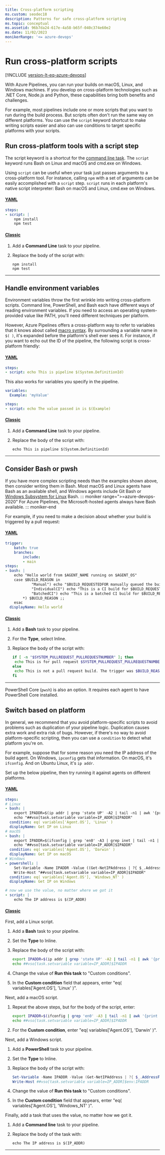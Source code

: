 ```yaml
---
title: Cross-platform scripting
ms.custom: seodec18
description: Patterns for safe cross-platform scripting
ms.topic: conceptual
ms.assetid: 96b7da24-617e-4a58-b65f-040c374e60e2
ms.date: 11/02/2023
monikerRange: '<= azure-devops'
---
```


# Run cross-platform scripts

[!INCLUDE [version-lt-eq-azure-devops](../../includes/version-lt-eq-azure-devops.md)]

With Azure Pipelines, you can run your builds on macOS, Linux, and Windows machines. If you develop on cross-platform technologies such as .NET Core, Node.js and Python, these capabilities bring both benefits and challenges.

For example, most pipelines include one or more scripts that you want to run during the build process.
But scripts often don't run the same way on different platforms. You can use the `script` keyword shortcut to make writing scripts easier and also can use conditions to target specific platforms with your scripts. 

## Run cross-platform tools with a script step

The script keyword is a shortcut for the [command line task](/azure/devops/pipelines/tasks/reference/cmd-line-v2). The `script` keyword runs Bash on Linux and macOS and cmd.exe on Windows.

Using `script` can be useful when your task just passes arguments to a cross-platform tool. For instance, calling
`npm` with a set of arguments can be easily accomplished with a `script` step.
`script` runs in each platform's native script interpreter: Bash on macOS and Linux, cmd.exe on Windows.

#### [YAML](#tab/yaml/)
```yaml
steps:
- script: |
    npm install
    npm test
```

#### [Classic](#tab/classic/)
1. Add a **Command Line** task to your pipeline.

2. Replace the body of the script with:
   ```
   npm install
   npm test
   ```

* * *
## Handle environment variables

Environment variables throw the first wrinkle into writing cross-platform scripts.
Command line, PowerShell, and Bash each have different ways of reading environment variables. 
If you need to access an operating system-provided value like PATH, you'll need different techniques per platform.

However, Azure Pipelines offers a cross-platform way to refer to variables that
it knows about called [macro syntax](../process/variables.md#understand-variable-syntax). By surrounding a variable name in `$( )`, it's expanded
before the platform's shell ever sees it. For instance, if you want to echo out
the ID of the pipeline, the following script is cross-platform friendly:

#### [YAML](#tab/yaml/)
```yaml
steps:
- script: echo This is pipeline $(System.DefinitionId)
```

This also works for variables you specify in the pipeline.

```yaml
variables:
  Example: 'myValue'

steps:
- script: echo The value passed in is $(Example)
```

#### [Classic](#tab/classic/)
1. Add a **Command Line** task to your pipeline.

2. Replace the body of the script with:
   ```
   echo This is pipeline $(System.DefinitionId)
   ```

* * *
## Consider Bash or pwsh

If you have more complex scripting needs than the examples shown above, then consider writing them in Bash.
Most macOS and Linux agents have Bash as an available shell, and Windows agents include Git Bash or [Windows Subsystem for Linux](/windows/wsl/about) Bash.
::: moniker range=">=azure-devops-2020"
For Azure Pipelines, the Microsoft-hosted agents always have Bash available.
::: moniker-end

For example, if you need to make a decision about whether your build is triggered by a pull
request:

#### [YAML](#tab/yaml/)
```yaml
trigger:
    batch: true
    branches:
        include:
        - main
steps:
- bash: |
    echo "Hello world from $AGENT_NAME running on $AGENT_OS"
    case $BUILD_REASON in
            "Manual") echo "$BUILD_REQUESTEDFOR manually queued the build." ;;
            "IndividualCI") echo "This is a CI build for $BUILD_REQUESTEDFOR." ;;
            "BatchedCI") echo "This is a batched CI build for $BUILD_REQUESTEDFOR." ;;
        *) $BUILD_REASON ;;
    esac
  displayName: Hello world
```

#### [Classic](#tab/classic/)
1. Add a **Bash** task to your pipeline.

2. For the **Type**, select Inline.

3. Replace the body of the script with:
   ```bash
   if [ -n "$SYSTEM_PULLREQUEST_PULLREQUESTNUMBER" ]; then
    echo This is for pull request $SYSTEM_PULLREQUEST_PULLREQUESTNUMBER
   else
    echo This is not a pull request build. The trigger was $BUILD_REASON
   fi
   ```

* * *
PowerShell Core (`pwsh`) is also an option.
It requires each agent to have PowerShell Core installed.

## Switch based on platform

In general, we recommend that you avoid platform-specific scripts to avoid problems such as duplication of your pipeline logic. Duplication causes extra work and extra risk of bugs.
However, if there's no way to avoid platform-specific scripting, then you can use a `condition` to detect what platform you're on. 

For example, suppose that for some reason you need the IP address of the build
agent. 
On Windows, `ipconfig` gets that information. 
On macOS, it's `ifconfig`.
And on Ubuntu Linux, it's `ip addr`.

Set up the below pipeline, then try running it against agents on different platforms.

#### [YAML](#tab/yaml/)
```yaml
steps:
# Linux
- bash: |
    export IPADDR=$(ip addr | grep 'state UP' -A2 | tail -n1 | awk '{print $2}' | cut -f1  -d'/')
    echo "##vso[task.setvariable variable=IP_ADDR]$IPADDR"
  condition: eq( variables['Agent.OS'], 'Linux' )
  displayName: Get IP on Linux
# macOS
- bash: |
    export IPADDR=$(ifconfig | grep 'en0' -A3 | grep inet | tail -n1 | awk '{print $2}')
    echo "##vso[task.setvariable variable=IP_ADDR]$IPADDR"
  condition: eq( variables['Agent.OS'], 'Darwin' )
  displayName: Get IP on macOS
# Windows
- powershell: |
    Set-Variable -Name IPADDR -Value ((Get-NetIPAddress | ?{ $_.AddressFamily -eq "IPv4" -and !($_.IPAddress -match "169") -and !($_.IPaddress -match "127") } | Select-Object -First 1).IPAddress)
    Write-Host "##vso[task.setvariable variable=IP_ADDR]$IPADDR"
  condition: eq( variables['Agent.OS'], 'Windows_NT' )
  displayName: Get IP on Windows

# now we use the value, no matter where we got it
- script: |
    echo The IP address is $(IP_ADDR)
```

#### [Classic](#tab/classic/)
First, add a Linux script.

1. Add a **Bash** task to your pipeline.

2. Set the **Type** to Inline.

3. Replace the body of the script with:
   ```bash
   export IPADDR=$(ip addr | grep 'state UP' -A2 | tail -n1 | awk '{print $2}' | cut -f1  -d'/')
   echo ##vso[task.setvariable variable=IP_ADDR]$IPADDR
   ```

4. Change the value of **Run this task** to "Custom conditions".

5. In the **Custom condition** field that appears, enter "eq( variables['Agent.OS'], 'Linux' )".

Next, add a macOS script.

1. Repeat the above steps, but for the body of the script, enter:
   ```bash
   export IPADDR=$(ifconfig | grep 'en0' -A3 | tail -n1 | awk '{print $2}')
   echo ##vso[task.setvariable variable=IP_ADDR]$IPADDR
   ```

2. For the **Custom condition**, enter "eq( variables['Agent.OS'], 'Darwin' )".

Next, add a Windows script.

1. Add a **PowerShell** task to your pipeline.

2. Set the **Type** to Inline.

3. Replace the body of the script with:
   ```powershell
   Set-Variable -Name IPADDR -Value (Get-NetIPAddress | ?{ $_.AddressFamily -eq "IPv4" -and !($_.IPAddress -match "169") -and !($_.IPaddress -match "127") }).IPAddress
   Write-Host ##vso[task.setvariable variable=IP_ADDR]$env:IPADDR
   ```

4. Change the value of **Run this task** to "Custom conditions".

5. In the **Custom condition** field that appears, enter "eq( variables['Agent.OS'], 'Windows_NT' )".

Finally, add a task that uses the value, no matter how we got it.

1. Add a **Command line** task to your pipeline.

2. Replace the body of the task with:
   ```
   echo The IP address is $(IP_ADDR)
   ```

* * *